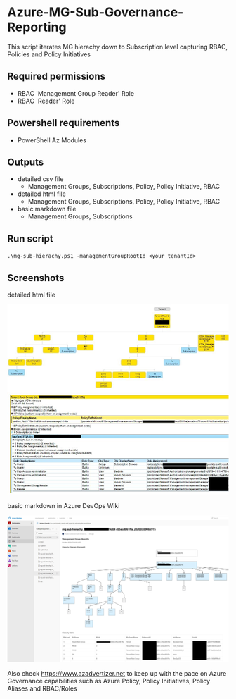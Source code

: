 # Azure-MG-Sub-Governance-Reporting

This script iterates MG hierachy down to Subscription level capturing RBAC, Policies and Policy Initiatives

## Required permissions

* RBAC 'Management Group Reader' Role
* RBAC 'Reader' Role

## Powershell requirements

* PowerShell Az Modules

## Outputs

* detailed csv file
  * Management Groups, Subscriptions, Policy, Policy Initiative, RBAC
* detailed html file
  * Management Groups, Subscriptions, Policy, Policy Initiative, RBAC
* basic markdown file
  * Management Groups, Subscriptions

## Run script

`.\mg-sub-hierachy.ps1 -managementGroupRootId <your tenantId>`

## Screenshots

detailed html file

![alt text](img/mg-sub-governance-reporting.jpg "example output")

basic markdown in Azure DevOps Wiki

![alt text](img/mg-sub-governance-reporting_md.jpg "example output")

Also check <https://www.azadvertizer.net> to keep up with the pace on Azure Governance capabilities such as Azure Policy, Policy Initiatives, Policy Aliases and RBAC/Roles
